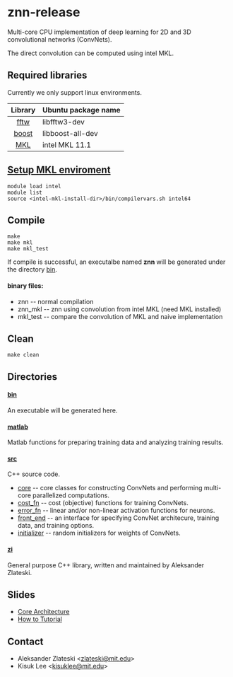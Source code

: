 znn-release
===========
Multi-core CPU implementation of deep learning for 2D and 3D convolutional networks (ConvNets).

The direct convolution can be computed using intel MKL.



Required libraries
------------------
Currently we only support linux environments.

|Library|Ubuntu package name|
|:-----:|-------------------|
|[fftw](http://www.fftw.org/)|libfftw3-dev|
|[boost](http://www.boost.org/)|libboost-all-dev|
|[MKL](https://software.intel.com/en-us/intel-mkl)|intel MKL 11.1|


[Setup MKL enviroment](https://software.intel.com/sites/products/documentation/doclib/iss/2013/compiler/cpp-lin/)
---------------
    module load intel
    module list
    source <intel-mkl-install-dir>/bin/compilervars.sh intel64 

Compile
---------------
    make
    make mkl
    make mkl_test

If compile is successful, an executalbe named **znn** will be generated under the directory [bin](./bin/).
#### binary files:
* znn -- normal compilation 
* znn_mkl -- znn using convolution from intel MKL (need MKL installed)
* mkl_test -- compare the convolution of MKL and naive implementation

Clean
---------------
    make clean

Directories
-----------
#### [bin](./bin/)
An executable will be generated here.

#### [matlab](./matlab/)
Matlab functions for preparing training data and analyzing training results.

#### [src](./src/)
C++ source code.
* [core](./src/core) -- core classes for constructing ConvNets and performing multi-core parallelized computations.
* [cost_fn](./src/cost_fn/) -- cost (objective) functions for training ConvNets.
* [error_fn](./src/error_fn/) -- linear and/or non-linear activation functions for neurons.
* [front_end](./src/front_end/) -- an interface for specifying ConvNet architecure, training data, and training options.
* [initializer](./src/initializer/) -- random initializers for weights of ConvNets.

#### [zi](./zi/) 
General purpose C++ library, written and maintained by Aleksander Zlateski.



Slides
------
* [Core Architecture](https://docs.google.com/presentation/d/1O1Xkyx71eUAZnNa784wvEKzqF7-lon7qSbAWZGRKg4E/edit)
* [How to Tutorial](https://docs.google.com/presentation/d/1yPQ5xDkhHeyfL7Xt4TvoEiJzHkpoas-as5nWO48hjrQ/edit)


Contact
-------
* Aleksander Zlateski \<zlateski@mit.edu\>
* Kisuk Lee \<kisuklee@mit.edu\>
